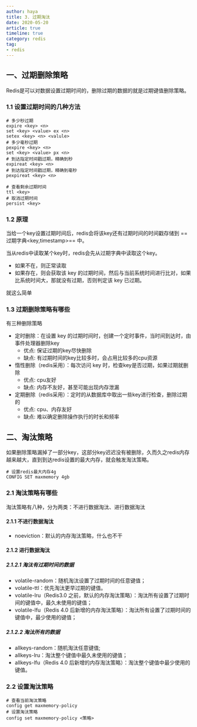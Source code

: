 ```yaml
---
author: haya
title: 3. 过期淘汰
date: 2020-05-20
article: true
timeline: true
category: redis
tag:
- redis
---
```


## 一、过期删除策略
Redis是可以对数据设置过期时间的，删除过期的数据的就是过期键值删除策略。

### 1.1 设置过期时间的几种方法

```shell
# 多少秒过期
expire <key> <n>
set <key> <value> ex <n>
setex <key> <n> <valule>
# 多少毫秒过期
pexpire <key> <n>
set <key> <value> px <n>
# 到达指定时间戳过期，精确到秒
expireat <key> <n>
# 到达指定时间戳过期，精确到毫秒
pexpireat <key> <n>

# 查看剩余过期时间
ttl <key>
# 取消过期时间
persist <key>
```

### 1.2 原理

当给一个key设置过期时间后，redis会将该key还有过期时间的时间戳存储到 ==过期字典<key,timestamp>== 中。

当从redis中读取某个key时，redis会先从过期字典中读取这个key。
- 如果不在，则正常读取
- 如果存在，则会获取该 key 的过期时间，然后与当前系统时间进行比对，如果比系统时间大，那就没有过期，否则判定该 key 已过期。

就这么简单

### 1.3 过期删除策略有哪些
有三种删除策略
- 定时删除：在设置 key 的过期时间时，创建一个定时事件，当时间到达时，由事件处理器删除key
  - 优点: 保证过期的key尽快删除
  - 缺点: 有过期时间的key比较多时，会占用比较多的cpu资源
- 惰性删除（redis采用）：每次访问 key 时，检查key是否过期，如果过期就删除
  - 优点: cpu友好
  - 缺点: 内存不友好，甚至可能出现内存泄漏
- 定期删除（redis采用）：定时的从数据库中取出一些key进行检查，删除过期的
  - 优点: cpu、内存友好
  - 缺点: 难以确定删除操作执行的时长和频率

## 二、淘汰策略
如果删除策略漏掉了一部分key，这部分key迟迟没有被删除，久而久之redis内存越来越大，直到到达redis设置的最大内存，就会触发淘汰策略。

```shell
# 设置redis最大内存4g
CONFIG SET maxmemory 4gb
```

### 2.1 淘汰策略有哪些

淘汰策略有八种，分为两类：不进行数据淘汰、进行数据淘汰

#### 2.1.1 不进行数据淘汰
- noeviction：默认的内存淘汰策略，什么也不干

#### 2.1.2 进行数据淘汰

##### 2.1.2.1 淘汰有过期时间的数据
- volatile-random：随机淘汰设置了过期时间的任意键值；
- volatile-ttl：优先淘汰更早过期的键值。
- volatile-lru（Redis3.0 之前，默认的内存淘汰策略）：淘汰所有设置了过期时间的键值中，最久未使用的键值；
- volatile-lfu（Redis 4.0 后新增的内存淘汰策略）：淘汰所有设置了过期时间的键值中，最少使用的键值；
##### 2.1.2.2 淘汰所有的数据
- allkeys-random：随机淘汰任意键值;
- allkeys-lru：淘汰整个键值中最久未使用的键值；
- allkeys-lfu（Redis 4.0 后新增的内存淘汰策略）：淘汰整个键值中最少使用的键值。

### 2.2 设置淘汰策略

```shell
# 查看当前淘汰策略
config get maxmemory-policy
# 设置淘汰策略
config set maxmemory-policy <策略>
```